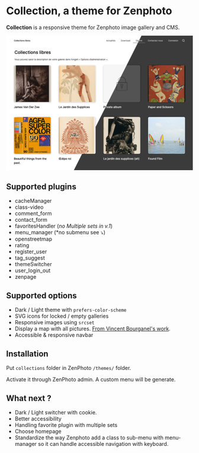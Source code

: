 # Collection, a theme for Zenphoto
**Collection** is a responsive theme for Zenphoto image gallery and CMS. 

![Collection's Homepage Screenshot](collection_00.jpg)

## Supported plugins
* cacheManager
* class-video
* comment_form
* contact_form
* favoritesHandler (*no Multiple sets in v.1*)
* menu_manager (*no submenu see ⤵)
* openstreetmap
* rating
* register_user
* tag_suggest
* themeSwitcher
* user_login_out
* zenpage

## Supported options
* Dark / Light theme with `prefers-color-scheme`
* SVG icons for locked / empty galleries
* Responsive images using `srcset`
* Display a map with all pictures. [From Vincent Bourganel's work](https://www.vincentbourganel.fr/news/map-of-geo-localized-pictures/). 
* Accessible & responsive navbar

## Installation
Put `collections` folder in ZenPhoto `/themes/` folder.

Activate it through ZenPhoto admin. A custom menu will be generate.

## What next ?
* Dark / Light switcher with cookie.
* Better accessibility
* Handling favorite plugin with multiple sets
* Choose homepage
* Standardize the way Zenphoto add a class to sub-menu with menu-manager so it can handle accessible navigation with keyboard.